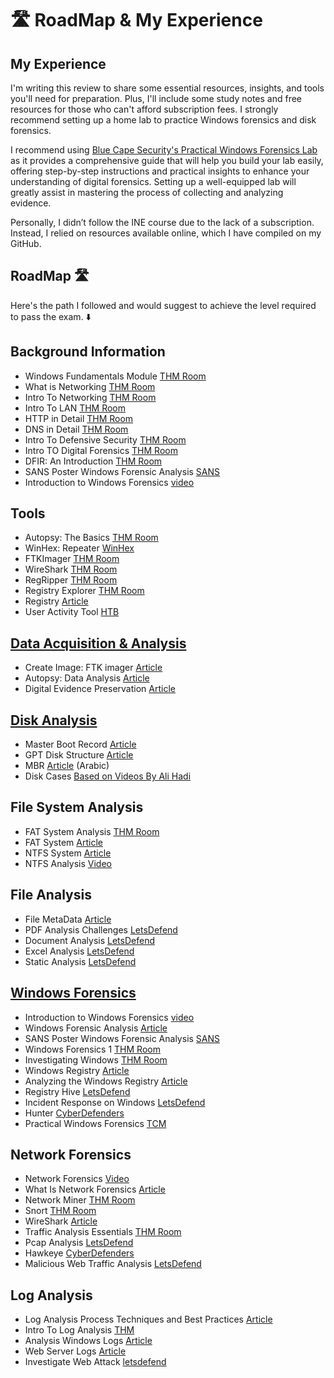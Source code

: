 # 🛣️ RoadMap & My Experience

## My Experience

I'm writing this review to share some essential resources, insights, and tools you'll need for preparation. Plus, I'll include some study notes and free resources for those who can't afford subscription fees. I strongly recommend setting up a home lab to practice Windows forensics and disk forensics.

I recommend using [Blue Cape Security's Practical Windows Forensics Lab](https://github.com/bluecapesecurity/PWF) as it provides a comprehensive guide that will help you build your lab easily, offering step-by-step instructions and practical insights to enhance your understanding of digital forensics. Setting up a well-equipped lab will greatly assist in mastering the process of collecting and analyzing evidence.

Personally, I didn’t follow the INE course due to the lack of a subscription. Instead, I relied on resources available online, which I have compiled on my GitHub.

## RoadMap 🛣

Here's the path I followed and would suggest to achieve the level required to pass the exam. ⬇️

## Background Information

* Windows Fundamentals Module  [THM Room](https://tryhackme.com/module/windows-fundamentals)
* What is Networking  [THM Room](https://tryhackme.com/room/whatisnetworking)
* Intro To Networking  [THM Room](https://tryhackme.com/room/introtonetworking)
* Intro To LAN  [THM Room](https://tryhackme.com/room/introtolan)
* HTTP in Detail  [THM Room](https://tryhackme.com/room/httpindetail)
* DNS in Detail  [THM Room](https://tryhackme.com/room/dnsindetail)
* Intro To Defensive Security  [THM Room](https://tryhackme.com/module/introduction-to-defensive-security)
* Intro TO Digital Forensics  [THM Room](https://tryhackme.com/r/room/introdigitalforensics)
* DFIR: An Introduction  [THM Room](https://tryhackme.com/r/room/introductoryroomdfirmodule)
* SANS Poster Windows Forensic Analysis [SANS](https://www.sans.org/posters/windows-forensic-analysis/)
* Introduction to Windows Forensics [video](https://www.youtube.com/watch?v=VYROU-ZwZX8&list=PLlv3b9B16ZadqDQH0lTRO4kqn2P1g9Mve)

## Tools

* Autopsy: The Basics [THM Room](https://tryhackme.com/r/room/autopsy2ze0)
* WinHex: Repeater [WinHex](https://x-ways.net/winhex/)
* FTKImager [THM Room](https://tryhackme.com/r/room/caseb4dm755)
* WireShark [THM Room](https://tryhackme.com/r/room/trafficanalysisessentials)
* RegRipper [THM Room](https://tryhackme.com/r/room/expregistryforensics)
* Registry Explorer [THM Room](https://tryhackme.com/r/room/windowsforensics1)
* Registry [Article](https://github.com/bluecapesecurity/PWF/blob/main/Resources/Analysis-Notes-Template.docx)
* User Activity Tool [HTB](https://academy.hackthebox.com/course/preview/user-behavior-forensics)

## [Data Acquisition & Analysis](https://github.com/XxrzxX/eCDFP-Notes/tree/main/Note/Data-Acquisition)

* Create Image: FTK imager [Article](https://www.geeksforgeeks.org/how-to-create-a-forensic-image-with-ftk-imager/)
* Autopsy: Data Analysis [Article](https://www.geeksforgeeks.org/analysis-of-data-source-using-autopsy/)
* Digital Evidence Preservation [Article](https://www.geeksforgeeks.org/digital-evidence-preservation-digital-forensics/)

## [Disk Analysis](https://github.com/XxrzxX/eCDFP-Notes/tree/main/Note/Disk)

* Master Boot Record [Article](https://www.blackhillsinfosec.com/dissecting-the-master-boot-record/)
* GPT Disk Structure [Article](http://www.invoke-ir.com/2015/06/ontheforensictrail-part3.html)
* MBR [Article](https://www.youtube.com/watch?v=sUZCJ0Y7UnY) (Arabic)
* Disk Cases [Based on Videos By Ali Hadi](https://github.com/cout-hello/eCDFP/tree/main/disk-destruction-and-repair)

## File System Analysis

* FAT System Analysis [THM Room](https://tryhackme.com/r/room/linuxfilesystemanalysis)
* FAT System [Article](https://www.tavi.co.uk/phobos/fat.html)
* NTFS System [Article](https://recoverit.wondershare.com/file-system/ntfs-file-system.html)
* NTFS Analysis [Video](https://youtu.be/J7ZUHpJLhwg?si=Nro-vlYC-wp7hH3s)

## File Analysis

* File MetaData [Article](https://medium.com/kaldea-hq/data-vs-metadata-and-why-it-matters-for-analysis-5a80ea16760c)
* PDF Analysis Challenges [LetsDefend](https://app.letsdefend.io/challenge/pdf-analysis)
* Document Analysis [LetsDefend](https://app.letsdefend.io/training/lessons/malicious-document-analysis)
* Excel Analysis [LetsDefend](https://app.letsdefend.io/challenge/Malicious-VBA)
* Static Analysis [LetsDefend](https://app.letsdefend.io/training/lessons/static-malware-analysis)

## [Windows Forensics](https://github.com/XxrzxX/eCDFP-Notes/tree/main/Note/Windows-Forensics)

* Introduction to Windows Forensics [video](https://www.youtube.com/watch?v=VYROU-ZwZX8&list=PLlv3b9B16ZadqDQH0lTRO4kqn2P1g9Mve)
* Windows Forensic Analysis [Article](https://www.geeksforgeeks.org/windows-forensic-analysis/)
* SANS Poster Windows Forensic Analysis [SANS](https://www.sans.org/posters/windows-forensic-analysis/)
* Windows Forensics 1 [THM Room](https://tryhackme.com/r/room/windowsforensics1)
* Investigating Windows [THM Room](https://tryhackme.com/r/room/investigatingwindows)
* Windows Registry [Article](https://learn.microsoft.com/en-us/troubleshoot/windows-server/performance/windows-registry-advanced-users)
* Analyzing the Windows Registry [Article](https://www.hackers-arise.com/post/2016/10/21/Digital-Forensics-Part-5-Analyzing-the-Windows-Registry-for-Evidence)
* Registry Hive [LetsDefend](https://app.letsdefend.io/challenge/registryhive)
* Incident Response on Windows [LetsDefend](https://app.letsdefend.io/training/lessons/incident-response-windows)
* Hunter [CyberDefenders](https://cyberdefenders.org/blueteam-ctf-challenges/hunter/)
* Practical Windows Forensics [TCM](https://academy.tcm-sec.com/p/practical-windows-forensics)

## Network Forensics

* Network Forensics [Video](https://youtu.be/jcEFuIpTlB8?si=UUPBC1elITfcO8Up)
* What Is Network Forensics [Article](https://www.geeksforgeeks.org/what-is-network-forensics/)
* Network Miner [THM Room](https://tryhackme.com/r/room/networkminer)
* Snort [THM Room](https://tryhackme.com/r/room/snort)
* WireShark [Article](https://www.wireshark.org/docs/wsug_html_chunked/ChapterIntroduction.html)
* Traffic Analysis Essentials [THM Room](https://tryhackme.com/r/room/trafficanalysisessentials)
* Pcap Analysis [LetsDefend](https://app.letsdefend.io/challenge/pcap-analysis)
* Hawkeye [CyberDefenders](https://cyberdefenders.org/blueteam-ctf-challenges/hawkeye/)
* Malicious Web Traffic Analysis [LetsDefend](https://app.letsdefend.io/challenge/malicious-web-traffic-analysis)



## Log Analysis
* Log Analysis Process Techniques and Best Practices [Article](https://www.exabeam.com/explainers/log-management/what-is-log-analysis-process-techniques-and-best-practices/)
* Intro To Log Analysis [THM](https://tryhackme.com/r/room/introtologanalysis)
* Analysis Windows Logs [Article](https://betterstack.com/community/guides/logging/how-to-view-and-analyze-logs-with-windows-event-viewer/)
* Web Server Logs [Article](https://www.crowdstrike.com/en-us/cybersecurity-101/observability/web-server-logs/)
* Investigate Web Attack [letsdefend](https://app.letsdefend.io/challenge/investigate-web-attack)
